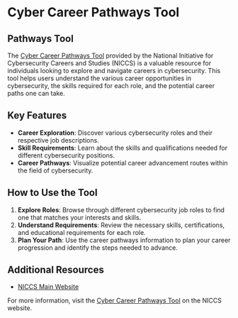 # Cyber Career Pathways Tool

## Pathways Tool

The [Cyber Career Pathways Tool](https://niccs.cisa.gov/workforce-development/cyber-career-pathways-tool) provided by the National Initiative for Cybersecurity Careers and Studies (NICCS) is a valuable resource for individuals looking to explore and navigate careers in cybersecurity. This tool helps users understand the various career opportunities in cybersecurity, the skills required for each role, and the potential career paths one can take.

## Key Features

- **Career Exploration**: Discover various cybersecurity roles and their respective job descriptions.
- **Skill Requirements**: Learn about the skills and qualifications needed for different cybersecurity positions.
- **Career Pathways**: Visualize potential career advancement routes within the field of cybersecurity.

## How to Use the Tool

1. **Explore Roles**: Browse through different cybersecurity job roles to find one that matches your interests and skills.
2. **Understand Requirements**: Review the necessary skills, certifications, and educational requirements for each role.
3. **Plan Your Path**: Use the career pathways information to plan your career progression and identify the steps needed to advance.

## Additional Resources

- [NICCS Main Website](https://niccs.cisa.gov)

For more information, visit the [Cyber Career Pathways Tool](https://niccs.cisa.gov/workforce-development/cyber-career-pathways-tool) on the NICCS website.
